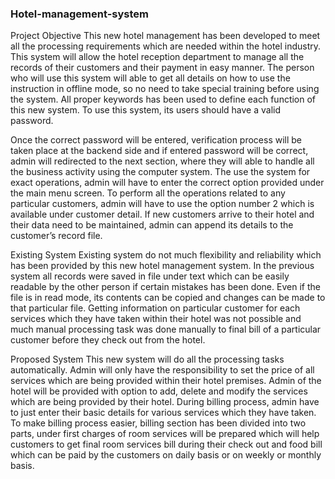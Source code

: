 ### Hotel-management-system
 Project Objective
This new hotel management has been developed to meet all the processing requirements which are needed within the hotel industry. This system will allow the hotel reception department to manage all the records of their customers and their payment in easy manner. The person who will use this system will able to get all details on how to use the instruction in offline mode, so no need to take special training before using the system. All proper keywords has been used to define each function of this new system. To use this system, its users should have a valid password.

Once the correct password will be entered, verification process will be taken place at the backend side and if entered password will be correct, admin will redirected to the next section, where they will able to handle all the business activity using the computer system.
 The use the system for exact operations, admin will have to enter the correct option provided under the main menu screen. To perform all the operations related to any particular customers, admin will have to use the option number 2 which is available under customer detail. If new customers arrive to their hotel and their data need to be maintained, admin can append its details to the customer’s record file.

Existing System
Existing system do not much flexibility and reliability which has been provided by this new hotel management system. In the previous system all records were saved in file under text which can be easily readable by the other person if certain mistakes has been done. Even if the file is in read mode, its contents can be copied and changes can be made to that particular file. Getting information on particular customer for each services which they have taken within their hotel was not possible and much manual processing task was done manually to final bill of a particular customer before they check out from the hotel.

Proposed System
This new system will do all the processing tasks automatically. Admin will only have the responsibility to set the price of all services which are being provided within their hotel premises. Admin of the hotel will be provided with option to add, delete and modify the services which are being provided by their hotel. During billing process, admin have to just enter their basic details for various services which they have taken. To make billing process easier, billing section has been divided into two parts, under first charges of room services will be prepared which will help customers to get final room services bill during their check out and food bill which can be paid by the customers on daily basis or on weekly or monthly basis.
